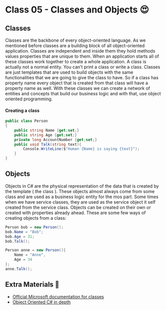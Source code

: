 # Class 05 - Classes and Objects 😍

## Classes
Classes are the backbone of every object-oriented language. As we mentioned before classes are a building block of all object-oriented application. Classes are independent and inside them they hold methods values properties that are unique to them. When an application starts all of these classes work together to create a whole application. A class is actually not a normal entity. You can’t print a class or write a class. Classes are just templates that are used to build objects with the same functionalities that we are going to give the class to have. So if a class has property name every object that is created from that class will have a property name as well. With these classes we can create a network of entities and concepts that build our business logic and with that, use object oriented programming. 
#### Creating a class
```c#
public class Person
{
	public string Name {get;set;}
	public string Age {get;set;}
	private long AccountNumber {get;set;}
	public void Talk(string text){
		Console.WriteLine($"Human {Name} is saying {text}");
	}
}
```
## Objects
Objects in C# are the physical representation of the data that is created by the template ( the class ). These objects almost always come from some class and are used as a business logic entity for the mos part. Some times when we have service classes, they are used as the service object it self created from the service class. Objects can be created on their own or created with properties already ahead. These are some few ways of creating objects from a class:
```c#
Person bob = new Person();
bob.Name = "Bob";
bob.Age = 31;
bob.Talk();
```
```c#
Person anne = new Person(){
	Name = "Anne",
	Age = 34
};
anne.Talk();
```



## Extra Materials 📘
* [Official Microsoft documentation for classes](https://docs.microsoft.com/en-us/dotnet/csharp/programming-guide/classes-and-structs/classes)
* [Object Oriented C# in depth](https://www.c-sharpcorner.com/UploadFile/mkagrahari/introduction-to-object-oriented-programming-concepts-in-C-Sharp/)
